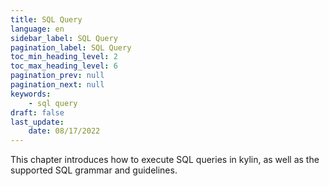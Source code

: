 ```yaml
---
title: SQL Query
language: en
sidebar_label: SQL Query
pagination_label: SQL Query
toc_min_heading_level: 2
toc_max_heading_level: 6
pagination_prev: null
pagination_next: null
keywords:
    - sql query
draft: false
last_update:
    date: 08/17/2022
---
```


This chapter introduces how to execute SQL queries in kylin, as well as the supported SQL grammar and guidelines.
